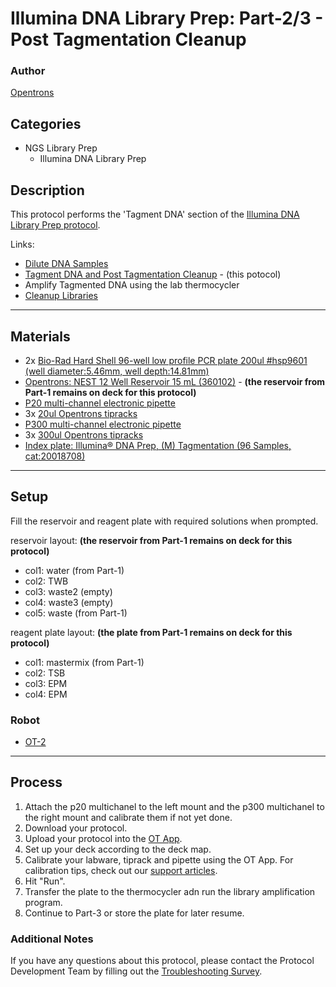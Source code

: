 # Illumina DNA Library Prep: Part-2/3 - Post Tagmentation Cleanup

### Author
[Opentrons](https://opentrons.com/)

## Categories
* NGS Library Prep
	* Illumina DNA Library Prep

## Description
This protocol performs the 'Tagment DNA' section of the [Illumina DNA Library Prep protocol](https://www.illumina.com/products/by-type/sequencing-kits/library-prep-kits/nextera-dna-flex.html).

Links:
* [Dilute DNA Samples](./NC_Illumina_DNA_pt1)
* [Tagment DNA and Post Tagmentation Cleanup](./NC_Illumina_DNA_pt2) - (this potocol)
* Amplify Tagmented DNA using the lab thermocycler
* [Cleanup Libraries](./NC_Illumina_DNA_pt3)

---
## Materials

* 2x [Bio-Rad Hard Shell 96-well low profile PCR plate 200ul #hsp9601 (well diameter:5.46mm, well depth:14.81mm)](bio-rad.com/en-us/sku/hsp9601-hard-shell-96-well-pcr-plates-low-profile-thin-wall-skirted-white-clear?ID=hsp9601)
* [Opentrons: NEST 12 Well Reservoir 15 mL (360102)](https://www.cell-nest.com/page94?_l=en&product_id=102) - **(the reservoir from Part-1 remains on deck for this protocol)**
* [P20 multi-channel electronic pipette](https://shop.opentrons.com/collections/ot-2-pipettes)
* 3x [20ul Opentrons tipracks](https://shop.opentrons.com/collections/opentrons-tips/products/opentrons-10ul-tips)
* [P300 multi-channel electronic pipette](https://shop.opentrons.com/collections/ot-2-pipettes)
* 3x [300ul Opentrons tipracks](https://shop.opentrons.com/collections/opentrons-tips/products/opentrons-300ul-tips)
* [Index plate: Illumina® DNA Prep, (M) Tagmentation (96 Samples, cat:20018708)](https://www.illumina.com/products/by-type/sequencing-kits/library-prep-kits/nextera-dna-flex.html)

---
## Setup

Fill the reservoir and reagent plate with required solutions when prompted.

reservoir layout: **(the reservoir from Part-1 remains on deck for this protocol)**
* col1: water (from Part-1)
* col2: TWB
* col3: waste2 (empty)
* col4: waste3 (empty)
* col5: waste (from Part-1)

reagent plate layout: **(the plate from Part-1 remains on deck for this protocol)**
* col1: mastermix (from Part-1)
* col2: TSB
* col3: EPM
* col4: EPM

### Robot
* [OT-2](https://opentrons.com/ot-2)

---
## Process
1. Attach the p20 multichanel to the left mount and the p300 multichanel to the right mount and calibrate them if not yet done.
2. Download your protocol.
3. Upload your protocol into the [OT App](https://opentrons.com/ot-app).
4. Set up your deck according to the deck map.
5. Calibrate your labware, tiprack and pipette using the OT App. For calibration tips, check out our [support articles](https://support.opentrons.com/en/collections/1559720-guide-for-getting-started-with-the-ot-2).
6. Hit "Run".
7. Transfer the plate to the thermocycler adn run the library amplification program.
8. Continue to Part-3 or store the plate for later resume.

### Additional Notes
If you have any questions about this protocol, please contact the Protocol Development Team by filling out the [Troubleshooting Survey](https://protocol-troubleshooting.paperform.co/).
